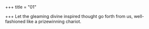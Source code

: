 +++
title = "01"

+++
Let the gleaming divine inspired thought go forth from us,
well-fashioned like a prizewinning chariot.